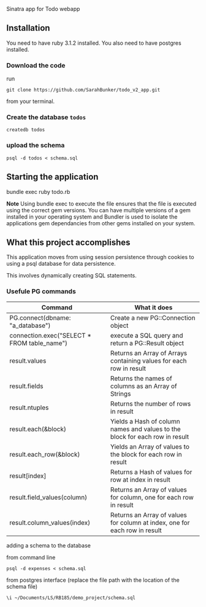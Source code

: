 Sinatra app for Todo webapp

## Installation

You need to have ruby 3.1.2 installed. You also need to have postgres installed.

### Download the code

run

```
git clone https://github.com/SarahBunker/todo_v2_app.git
```

from your terminal.

### Create the database `todos`

```
createdb todos
```

### upload the schema

```
psql -d todos < schema.sql
```

## Starting the application

bundle exec ruby todo.rb

**Note**
Using bundle exec to execute the file ensures that the file is executed using the correct gem versions. You can have multiple versions of a gem installed in your operating system and Bundler is used to isolate the applications gem dependancies from other gems installed on your system.

## What this project accomplishes

This application moves from using session persistence through cookies to using a psql database for data persistence.

This involves dynamically creating SQL statements.

### Usefule PG commands

| Command |	What it does |
| -------- | -------- |
| PG.connect(dbname: "a_database") |	Create a new PG::Connection object |
| connection.exec("SELECT * FROM table_name")	| execute a SQL query and return a PG::Result object |
| result.values |	Returns an Array of Arrays containing values for each row in result |
| result.fields |	Returns the names of columns as an Array of Strings |
| result.ntuples | Returns the number of rows in result |
| result.each(&block) |	Yields a Hash of column names and values to the block for each row in result |
| result.each_row(&block) |	Yields an Array of values to the block for each row in result |
| result[index] |	Returns a Hash of values for row at index in result |
| result.field_values(column) |	Returns an Array of values for column, one for each row in result |
| result.column_values(index) |	Returns an Array of values for column at index, one for each row in result |

adding a schema to the database


from command line
```
psql -d expenses < schema.sql
```
from postgres interface (replace the file path with the location of the schema file)
```
\i ~/Documents/LS/RB185/demo_project/schema.sql
```

